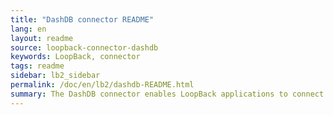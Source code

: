 ```yaml
---
title: "DashDB connector README"
lang: en
layout: readme
source: loopback-connector-dashdb
keywords: LoopBack, connector
tags: readme
sidebar: lb2_sidebar
permalink: /doc/en/lb2/dashdb-README.html
summary: The DashDB connector enables LoopBack applications to connect to DashDB data sources.
---
```

